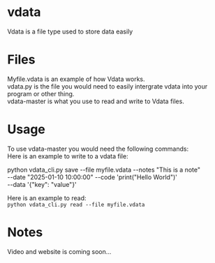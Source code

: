 # vdata
Vdata is a file type used to store data easily
# Files
Myfile.vdata is an example of how Vdata works.  
vdata.py is the file you would need to easily intergrate vdata into your program or other thing.  
vdata-master is what you use to read and write to Vdata files.
# Usage
To use vdata-master you would need the following commands:  
Here is an example to write to a vdata file:  

  
python vdata_cli.py save --file myfile.vdata --notes "This is a note" \
    --date "2025-01-10 10:00:00" --code 'print("Hello World")' \
    --data '{"key": "value"}'  

Here is an example to read:  
```python vdata_cli.py read --file myfile.vdata```
# Notes
Video and website is coming soon...
